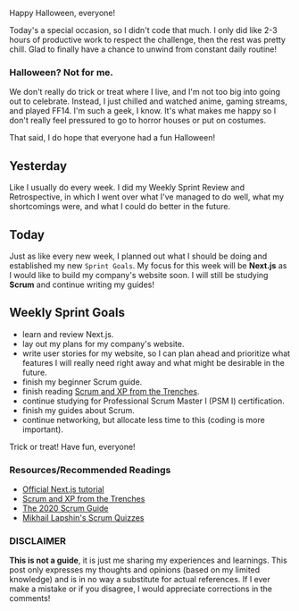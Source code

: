 Happy Halloween, everyone!

Today's a special occasion, so I didn't code that much. I only did like 2-3 hours of productive work to respect the challenge, then the rest was pretty chill. Glad to finally have a chance to unwind from constant daily routine!

### Halloween? Not for me.

We don't really do trick or treat where I live, and I'm not too big into going out to celebrate. Instead, I just chilled and watched anime, gaming streams, and played FF14. I'm such a geek, I know. It's what makes me happy so I don't really feel pressured to go to horror houses or put on costumes.

That said, I do hope that everyone had a fun Halloween!

## Yesterday

Like I usually do every week. I did my Weekly Sprint Review and Retrospective, in which I went over what I've managed to do well, what my shortcomings were, and what I could do better in the future.

## Today

Just as like every new week, I planned out what I should be doing and established my new `Sprint Goals`. My focus for this week will be **Next.js** as I would like to build my company's website soon. I will still be studying **Scrum** and continue writing my guides!

## Weekly Sprint Goals

- learn and review Next.js.
- lay out my plans for my company's website.
- write user stories for my website, so I can plan ahead and prioritize what features I will really need right away and what might be desirable in the future.
- finish my beginner Scrum guide.
- finish reading [Scrum and XP from the Trenches](https://www.infoq.com/minibooks/scrum-xp-from-the-trenches-2/).
- continue studying for Professional Scrum Master I (PSM I) certification.
- finish my guides about Scrum.
- continue networking, but allocate less time to this (coding is more important).

Trick or treat! Have fun, everyone!

### Resources/Recommended Readings

- [Official Next.js tutorial](https://nextjs.org/learn/basics/create-nextjs-app?utm_source=next-site&utm_medium=nav-cta&utm_campaign=next-website)
- [Scrum and XP from the Trenches](https://www.infoq.com/minibooks/scrum-xp-from-the-trenches-2/)
- [The 2020 Scrum Guide](https://scrumguides.org/scrum-guide.html)
- [Mikhail Lapshin's Scrum Quizzes](https://mlapshin.com/index.php/scrum-quizzes/)

### DISCLAIMER

**This is not a guide**, it is just me sharing my experiences and learnings. This post only expresses my thoughts and opinions (based on my limited knowledge) and is in no way a substitute for actual references. If I ever make a mistake or if you disagree, I would appreciate corrections in the comments!
